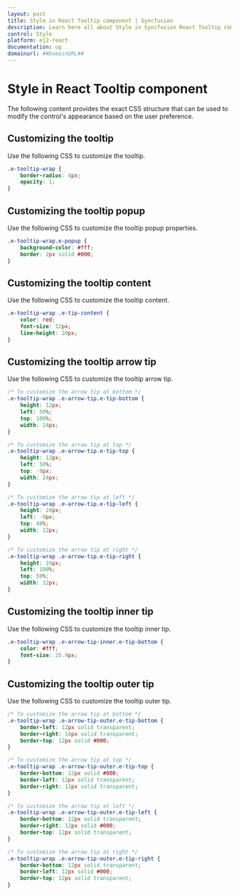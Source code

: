 ```yaml
---
layout: post
title: Style in React Tooltip component | Syncfusion
description: Learn here all about Style in Syncfusion React Tooltip component of Syncfusion Essential JS 2 and more.
control: Style 
platform: ej2-react
documentation: ug
domainurl: ##DomainURL##
---
```


# Style in React Tooltip component

The following content provides the exact CSS structure that can be used to modify the control's appearance based on the user preference.

## Customizing the tooltip

Use the following CSS to customize the tooltip.

```css
.e-tooltip-wrap {
    border-radius: 4px;
    opacity: 1;
}
```

## Customizing the tooltip popup

Use the following CSS to customize the tooltip popup properties.

```css
.e-tooltip-wrap.e-popup {
    background-color: #fff;
    border: 2px solid #000;
}
```

## Customizing the tooltip content

Use the following CSS to customize the tooltip content.

```css
.e-tooltip-wrap .e-tip-content {
    color: red;
    font-size: 12px;
    line-height: 20px;
}
```

## Customizing the tooltip arrow tip

Use the following CSS to customize the tooltip arrow tip.

```css
/* To customize the arrow tip at bottom */
.e-tooltip-wrap .e-arrow-tip.e-tip-bottom {
    height: 12px;
    left: 50%;
    top: 100%;
    width: 24px;
}

/* To customize the arrow tip at top */
.e-tooltip-wrap .e-arrow-tip.e-tip-top {
    height: 12px;
    left: 50%;
    top: -9px;
    width: 24px;
}

/* To customize the arrow tip at left */
.e-tooltip-wrap .e-arrow-tip.e-tip-left {
    height: 24px;
    left: -9px;
    top: 48%;
    width: 12px;
}

/* To customize the arrow tip at right */
.e-tooltip-wrap .e-arrow-tip.e-tip-right {
    height: 24px;
    left: 100%;
    top: 50%;
    width: 12px;
}
```

## Customizing the tooltip inner tip

Use the following CSS to customize the tooltip inner tip.

```css
.e-tooltip-wrap .e-arrow-tip-inner.e-tip-bottom {
    color: #fff;
    font-size: 25.9px;
}
```

## Customizing the tooltip outer tip

Use the following CSS to customize the tooltip outer tip.

```css
/* To customize the arrow tip at bottom */
.e-tooltip-wrap .e-arrow-tip-outer.e-tip-bottom {
    border-left: 12px solid transparent;
    border-right: 14px solid transparent;
    border-top: 12px solid #000;
}

/* To customize the arrow tip at top */
.e-tooltip-wrap .e-arrow-tip-outer.e-tip-top {
    border-bottom: 12px solid #000;
    border-left: 12px solid transparent;
    border-right: 12px solid transparent;
}

/* To customize the arrow tip at left */
.e-tooltip-wrap .e-arrow-tip-outer.e-tip-left {
    border-bottom: 12px solid transparent;
    border-right: 12px solid #000;
    border-top: 12px solid transparent;
}

/* To customize the arrow tip at right */
.e-tooltip-wrap .e-arrow-tip-outer.e-tip-right {
    border-bottom: 12px solid transparent;
    border-left: 12px solid #000;
    border-top: 12px solid transparent;
}
```

